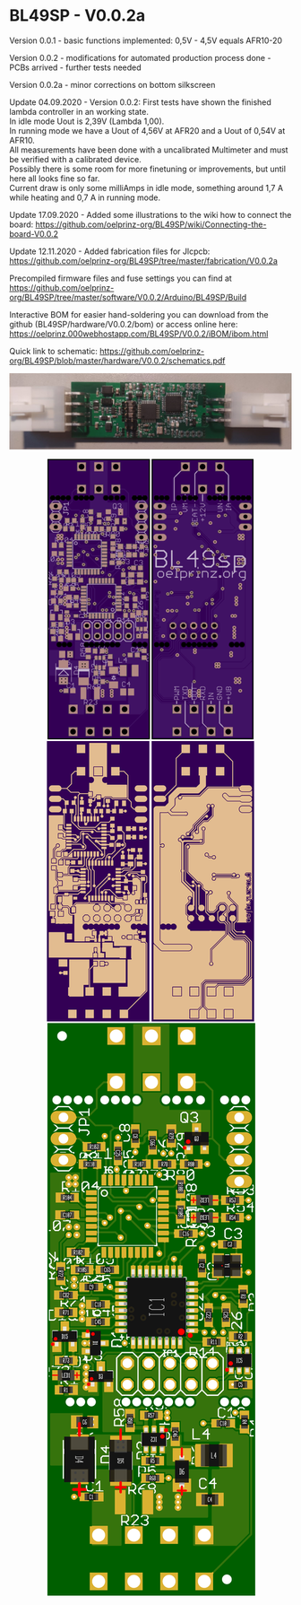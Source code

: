 # BL49SP - V0.0.2a

Version 0.0.1 - basic functions implemented: 0,5V - 4,5V equals AFR10-20<br/>

Version 0.0.2 - modifications for automated production process done - PCBs arrived - further tests needed<br/>

Version 0.0.2a - minor corrections on bottom silkscreen<br/>

Update 04.09.2020 - Version 0.0.2: First tests have shown the finished lambda controller in an working state.<br/>
In idle mode Uout is 2,39V (Lambda 1,00).<br/>
In running mode we have a Uout of 4,56V at AFR20 and a Uout of 0,54V at AFR10.<br/>
All measurements have been done with a uncalibrated Multimeter and must be verified with a calibrated device.<br/>
Possibly there is some room for more finetuning or improvements, but until here all looks fine so far. <br/>
Current draw is only some milliAmps in idle mode, something around 1,7 A while heating and 0,7 A in running mode.<br/>

Update 17.09.2020 - Added some illustrations to the wiki how to connect the board: https://github.com/oelprinz-org/BL49SP/wiki/Connecting-the-board-V0.0.2

Update 12.11.2020 - Added fabrication files for Jlcpcb: https://github.com/oelprinz-org/BL49SP/tree/master/fabrication/V0.0.2a

Precompiled firmware files and fuse settings you can find at https://github.com/oelprinz-org/BL49SP/tree/master/software/V0.0.2/Arduino/BL49SP/Build<br/>

Interactive BOM for easier hand-soldering you can download from the github (BL49SP/hardware/V0.0.2/bom)
or access online here: https://oelprinz.000webhostapp.com/BL49SP/V0.0.2/iBOM/ibom.html <br/>

Quick link to schematic: https://github.com/oelprinz-org/BL49SP/blob/master/hardware/V0.0.2/schematics.pdf <br/>


<img src="/hardware/V0.0.2/BL49SP_V0.0.2_assembled.jpeg" title="Assembled Prototype">

<p align="center">
  <img src="/hardware/V0.0.2/top.png" title="Top Side">
  <img src="/hardware/V0.0.2/bottom.png" alt="accessibility text"><br/>
  <img src="/hardware/V0.0.2/top_layer.png" title="Top Side">
  <img src="/hardware/V0.0.2/bottom_layer.png" alt="accessibility text">
  <img src="/hardware/V0.0.2/assembly_V0.0.2.png" alt="assembly">
  
</p>
